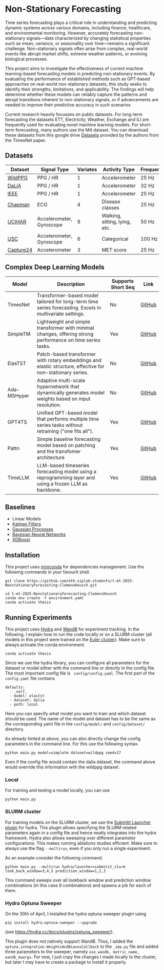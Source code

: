 # Non-Stationary Forecasting
Time series forecasting plays a critical role in understanding and predicting dynamic systems
across various domains, including finance, healthcare, and environmental monitoring. However,
accurately forecasting non-stationary signals—data characterized by changing statistical properties
such as mean, variance, or seasonality over time—remains a significant challenge. Non-stationary
signals often arise from complex, real-world events like abrupt market shifts, extreme weather
patterns, or evolving biological processes.

This project aims to investigate the effectiveness of current machine learning-based forecasting
models in predicting non-stationary events. By evaluating the performance of established methods
such as GPT-based approaches on real-world non-stationary datasets, this study seeks to identify
their strengths, limitations, and applicability. The findings will help determine whether these
models can reliably capture the patterns and abrupt transitions inherent to non-stationary signals,
or if advancements are needed to improve their predictive accuracy in such scenarios 

Current research heavily focusses on public datasets. For long-term forecasting the datasets ETT, Electricity, Weather, Exchange and ILI are frequently used for evaluating novel machine learning models. For short-term forecasting, many authors use the M4 dataset. You can download these datasets from this google drive [Datasets](https://drive.google.com/drive/folders/13Cg1KYOlzM5C7K8gK8NfC-F3EYxkM3D2) provided by the authors from the TimesNet paper.




## Datasets



| Dataset     | Signal Type              | Variates                  | Activity Type                     | Frequency | 
|-------------|--------------------------|---------------------------|-----------------------------------| -------- |
| [WildPPG](https://arxiv.org/abs/2412.17540)    | PPG / HR                    | 1          | Accelerometer                  |25 Hz |
| [DaLiA](https://archive.ics.uci.edu/dataset/495/ppg+dalia)      | PPG / HR | 1            | Accelerometer   | 32 Hz|
| [IEEE](https://ieeexplore.ieee.org/document/6905737)         | PPG / HR           | 1            | Accelerometer  | 25 Hz|
| [Chapman](https://www.nature.com/articles/s41597-020-0386-x)    | ECG                      | 4 | Disease classes | 25 Hz |
| [UCIHAR](https://archive.ics.uci.edu/dataset/240/human+activity+recognition+using+smartphones) | Accelerometer, Gyroscope | 9             | Walking, sitting, lying, etc.     | 50 Hz  | 
| [USC](https://dl.acm.org/doi/10.1145/2370216.2370438)         | Accelerometer, Gyroscope           | 6             | Categorical              | 100 Hz
| [Capture24](https://arxiv.org/abs/2402.19229)   | Accelerometer    | 3              | MET score      | 25 Hz |

## Complex Deep Learning Models 



| Model        | Description | Supports Short Seq | Link |
|--------------|-------------|---------| ----- |
| TimesNet     | Transformer-based model tailored for long-term time series forecasting. Excels in multivariate settings.| No | [GitHub](https://github.com/thuml/Time-Series-Library/) |
| SimpleTM    | Lightweight and simple transformer with minimal changes, offering strong performance on time series tasks. | Yes| [GitHub](https://github.com/vsingh-group/SimpleTM/) |
| ElasTST   | Patch-based transformer with rotary embeddings and elastic structure, effective for non-stationary series. | No| [GitHub](https://github.com/microsoft/ProbTS/tree/elastst) |
| Ada-MSHyper  | Adaptive multi-scale hypernetwork that dynamically generates model weights based on input resolution. | No | [GitHub](https://github.com/shangzongjiang/Ada-MSHyper) |
| GPT4TS      | Unified GPT-based model that performs multiple time series tasks without retraining ("one fits all"). | Yes | [GitHub](https://github.com/DAMO-DI-ML/)
Pattn | Simple baseline forecasting model based on patching and the transfomer architecture | Yes | [GitHub](https://github.com/BennyTMT/LLMsForTimeSeries/tree/main)  
TimeLLM |  LLM-based timeseries forecasting model using a reprogramming layer and using a frozen LLM as backbone. | Yes | [GitHub](https://github.com/ngruver/llmtime) |

## Baselines
- Linear Models
- [Kalman Filters](https://www.quantstart.com/articles/State-Space-Models-and-the-Kalman-Filter/)
- [Gaussian Processes](https://gpytorch.ai/)
- [Bayesian Neural Networks](https://docs.pyro.ai/en/dev/contrib.bnn.html)
- [XGBoost](https://xgboost.readthedocs.io/en/stable/)

## Installation 
This project uses [miniconda](https://www.anaconda.com/docs/getting-started/miniconda/install#quickstart-install-instructions) for dependencies management. Use the following commands in your favourit shell. 

```
git clone https://github.com/eth-siplab-students/t-mt-2025-NonstationaryForecasting-ClemensKeusch.git

cd t-mt-2025-NonstationaryForecasting-ClemensKeusch
conda env create -f environment.yaml
conda activate thesis 
```

## Running Experiments 
This project uses [Hydra](https://hydra.cc/) and  [WandB](https://wandb.ai/)  for experiment tracking. In the following, I explain how to run the code locally or on a SLURM cluster (all models in this project were trained on the [Euler cluster](https://scicomp.ethz.ch/wiki/Euler)). Make sure to always activate the conda environment. 
``` 
conda activate thesis
```
Since we use the hydra library, you can configure all parameters for the dataset or model either with the command line or directly in the config file. The most important config file is `` config/config.yaml``. 
The first part of the ``config.yaml`` file contains 
```
defaults:
  - _self_
  - model: elastst
  - dataset: dalia
  - path: local
```
Here you can specify what model you want to train and which dataset should be used. The name of the model and dataset has to be the same as the corresponding yaml file in the ``config/model/`` and ``config/dataset/`` directory. 

As already hinted at above, you can also directly change the config parameters in the command line. For this use the following syntax.
```
python main.py model=simpletm dataset=wildppg seed=17
```
Even if the config file would contain the dalia dataset, the command above would override this information with the wildppg dataset. 

### Local 
For training and testing a model locally, you can use 
```
python main.py 
```

### SLURM cluster
For training models on the SLURM cluster, we use the [Submitit Launcher plugin](https://hydra.cc/docs/plugins/submitit_launcher/) for hydra. This plugin allows specifying the SLURM related parameters again in a config file and hence neatly integrates into the hydra framework. Hydra also allows sweeping over different parameter configurations. This makes running ablations studies efficient. Make sure to always use the flag ``--multirun``, even if you only run a single experiment. 

As an example consider the following command.

```
python main.py --multirun hydra/launcher=submitit_slurm look_back_window=3,4,5 prediction_window=1,2,3
```
This command sweeps over all lookback window and prediction window combinations (in this case 9 combinations) and spawns a job for each of them. 


### Hydra Optuna Sweeper 
On the 30th of April, I installed the hydra optuna sweeper plugin using 
```
pip install hydra-optuna-sweeper --upgrade
```
(see https://hydra.cc/docs/plugins/optuna_sweeper/).

This plugin does not natively support WandB. Thus, I added the `optuna.integration.WeightsAndBiasesCallback` to the `_imp.py` file and added three parameters to the sweeper, namely `use_wandb, metric_name, wandb_kwargs`. 
For now, I just copy the changes I made locally to the cluster, but later I may have to create a package to install it properly. 
